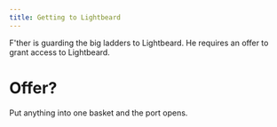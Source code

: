 ```yaml
---
title: Getting to Lightbeard
---
```


F'ther is guarding the big ladders to Lightbeard.
He requires an offer to grant access to Lightbeard.

# Offer?
Put anything into one basket and the port opens.
